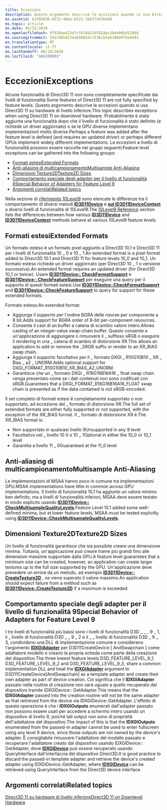 ```yaml
---
title: Eccezioni
description: Questo argomento descrive le eccezioni quando si usa Direct3D 11 su hardware di livello inferiore.
ms.assetid: b3f85036-8572-40ee-b522-3b677443b840
ms.topic: article
ms.date: 05/31/2018
ms.openlocfilehash: 97920ae42347cf618b22df82abc3b6e06bd5200d
ms.sourcegitcommit: 592c9bbd22ba69802dc353bcb5eb30699f9e9403
ms.translationtype: MT
ms.contentlocale: it-IT
ms.lasthandoff: 08/20/2020
ms.locfileid: "104338991"
---
```

# <a name="exceptions"></a><span data-ttu-id="5134e-103">Eccezioni</span><span class="sxs-lookup"><span data-stu-id="5134e-103">Exceptions</span></span>

<span data-ttu-id="5134e-104">Alcune funzionalità di Direct3D 11 non sono completamente specificate dai livelli di funzionalità.</span><span class="sxs-lookup"><span data-stu-id="5134e-104">Some features of Direct3D 11 are not fully specified by feature levels.</span></span> <span data-ttu-id="5134e-105">Questo argomento descrive le eccezioni quando si usa Direct3D 11 su hardware di livello inferiore.</span><span class="sxs-lookup"><span data-stu-id="5134e-105">This topic describes exceptions when using Direct3D 11 on downlevel hardware.</span></span> <span data-ttu-id="5134e-106">Probabilmente è stata aggiunta una funzionalità dopo che il livello di funzionalità è stato definito (e richiede un driver aggiornato) o se le GPU diverse implementano implementazioni molto diverse.</span><span class="sxs-lookup"><span data-stu-id="5134e-106">Perhaps a feature was added after the feature level is defined (and requires an updated driver) or perhaps different GPUs implement widely different implementations.</span></span> <span data-ttu-id="5134e-107">Le eccezioni a livello di funzionalità possono essere raccolte nei gruppi seguenti:</span><span class="sxs-lookup"><span data-stu-id="5134e-107">Feature level exceptions can be gathered into the following groups:</span></span>

-   [<span data-ttu-id="5134e-108">Formati estesi</span><span class="sxs-lookup"><span data-stu-id="5134e-108">Extended Formats</span></span>](#extended-formats)
-   [<span data-ttu-id="5134e-109">Anti-aliasing di multicampionamento</span><span class="sxs-lookup"><span data-stu-id="5134e-109">Multisample Anti-Aliasing</span></span>](#multisample-anti-aliasing)
-   [<span data-ttu-id="5134e-110">Dimensioni Texture2D</span><span class="sxs-lookup"><span data-stu-id="5134e-110">Texture2D Sizes</span></span>](#texture2d-sizes)
-   [<span data-ttu-id="5134e-111">Comportamento speciale degli adapter per il livello di funzionalità 9</span><span class="sxs-lookup"><span data-stu-id="5134e-111">Special Behavior of Adapters for Feature Level 9</span></span>](#special-behavior-of-adapters-for-feature-level-9)
-   [<span data-ttu-id="5134e-112">Argomenti correlati</span><span class="sxs-lookup"><span data-stu-id="5134e-112">Related topics</span></span>](#related-topics)

<span data-ttu-id="5134e-113">Nella sezione di [riferimento 10Level9](d3d11-graphics-reference-10level9.md) sono elencate le differenze tra il comportamento di diversi metodi [**ID3D11Device**](/windows/desktop/api/D3D11/nn-d3d11-id3d11device) e [**sul ID3D11DeviceContext**](/windows/desktop/api/D3D11/nn-d3d11-id3d11devicecontext) a diversi livelli di funzionalità di 10Level9.</span><span class="sxs-lookup"><span data-stu-id="5134e-113">The [10Level9 Reference](d3d11-graphics-reference-10level9.md) section lists the differences between how various [**ID3D11Device**](/windows/desktop/api/D3D11/nn-d3d11-id3d11device) and [**ID3D11DeviceContext**](/windows/desktop/api/D3D11/nn-d3d11-id3d11devicecontext) methods behave at various 10Level9 feature levels.</span></span>

## <a name="extended-formats"></a><span data-ttu-id="5134e-114">Formati estesi</span><span class="sxs-lookup"><span data-stu-id="5134e-114">Extended Formats</span></span>

<span data-ttu-id="5134e-115">Un formato esteso è un formato pixel aggiunto a Direct3D 10,1 e Direct3D 11 per i livelli di funzionalità 10 \_ 0 e 10 \_ 1.</span><span class="sxs-lookup"><span data-stu-id="5134e-115">An extended format is a pixel format added to Direct3D 10.1 and Direct3D 11 for feature levels 10\_0 and 10\_1.</span></span> <span data-ttu-id="5134e-116">Un formato esteso richiede un driver aggiornato (per Direct3D 10 \_ 1 o versione successiva).</span><span class="sxs-lookup"><span data-stu-id="5134e-116">An extended format requires an updated driver (for Direct3D 10\_1 or below).</span></span> <span data-ttu-id="5134e-117">Usare [**ID3D11Device:: CheckFormatSupport**](/windows/desktop/api/D3D11/nf-d3d11-id3d11device-checkformatsupport) e [**ID3D11Device:: CheckFeatureSupport**](/windows/desktop/api/D3D11/nf-d3d11-id3d11device-checkfeaturesupport) per eseguire una query per il supporto di questi formati estesi.</span><span class="sxs-lookup"><span data-stu-id="5134e-117">Use [**ID3D11Device::CheckFormatSupport**](/windows/desktop/api/D3D11/nf-d3d11-id3d11device-checkformatsupport) and [**ID3D11Device::CheckFeatureSupport**](/windows/desktop/api/D3D11/nf-d3d11-id3d11device-checkfeaturesupport) to query for support for these extended formats.</span></span>

<span data-ttu-id="5134e-118">Formato esteso:</span><span class="sxs-lookup"><span data-stu-id="5134e-118">An extended format:</span></span>

-   <span data-ttu-id="5134e-119">Aggiunge il supporto per l'ordine BGRA delle risorse per componente a 8 bit.</span><span class="sxs-lookup"><span data-stu-id="5134e-119">Adds support for BGRA order of 8-bit per-component resources.</span></span>
-   <span data-ttu-id="5134e-120">Consente il cast di un buffer a catena di scambio valore intero.</span><span class="sxs-lookup"><span data-stu-id="5134e-120">Allows casting of an integer-value swap-chain buffer.</span></span> <span data-ttu-id="5134e-121">Questo consente a un'applicazione di aggiungere o rimuovere il \_ suffisso sRGB o eseguire il rendering in una \_ catena di scambio di distorsione XR.</span><span class="sxs-lookup"><span data-stu-id="5134e-121">This allows an application to add or remove the \_SRGB suffix or render to an XR\_BIAS swap chain.</span></span>
-   <span data-ttu-id="5134e-122">Aggiunge il supporto facoltativo per il \_ formato DXGI \_ R10G10B10 \_ XR \_ Bias \_ a2 \_ UNORM.</span><span class="sxs-lookup"><span data-stu-id="5134e-122">Adds optional support for DXGI\_FORMAT\_R10G10B10\_XR\_BIAS\_A2\_UNORM.</span></span>
-   <span data-ttu-id="5134e-123">Garantisce che un \_ formato DXGI \_ R16G16B16A16 \_ float swap chain venga presentato come se i dati contenuti non sono codificati con sRGB.</span><span class="sxs-lookup"><span data-stu-id="5134e-123">Guarantees that a DXGI\_FORMAT\_R16G16B16A16\_FLOAT swap chain is presented as if the data contained is not sRGB-encoded.</span></span>

<span data-ttu-id="5134e-124">Il set completo di formati estesi è completamente supportato o non supportato, ad eccezione del \_ formato di distorsione XR.</span><span class="sxs-lookup"><span data-stu-id="5134e-124">The full set of extended formats are either fully supported or not supported, with the exception of the XR\_BIAS format.</span></span> <span data-ttu-id="5134e-125">Il \_ formato di distorsione XR è:</span><span class="sxs-lookup"><span data-stu-id="5134e-125">The XR\_BIAS format is:</span></span>

-   <span data-ttu-id="5134e-126">Non supportato in qualsiasi livello 9</span><span class="sxs-lookup"><span data-stu-id="5134e-126">Unsupported in any 9 level</span></span>
-   <span data-ttu-id="5134e-127">Facoltativo nel \_ livello 10 0 o 10 \_ 1</span><span class="sxs-lookup"><span data-stu-id="5134e-127">Optional in either the 10\_0 or 10\_1 level</span></span>
-   <span data-ttu-id="5134e-128">Garantita a livello 11 \_ 0</span><span class="sxs-lookup"><span data-stu-id="5134e-128">Guaranteed at the 11\_0 level</span></span>

## <a name="multisample-anti-aliasing"></a><span data-ttu-id="5134e-129">Anti-aliasing di multicampionamento</span><span class="sxs-lookup"><span data-stu-id="5134e-129">Multisample Anti-Aliasing</span></span>

<span data-ttu-id="5134e-130">Le implementazioni di MSAA hanno poco in comune tra implementazioni GPU.</span><span class="sxs-lookup"><span data-stu-id="5134e-130">MSAA implementations have little in common across GPU implementations.</span></span> <span data-ttu-id="5134e-131">Il livello di funzionalità 10,1 ha aggiunto un valore minimo ben definito, ma a livelli di funzionalità inferiori, MSAA deve essere testato in modo esplicito usando [**ID3D11Device:: CheckMultisampleQualityLevels**](/windows/desktop/api/D3D11/nf-d3d11-id3d11device-checkmultisamplequalitylevels).</span><span class="sxs-lookup"><span data-stu-id="5134e-131">Feature Level 10.1 added some well-defined minima, but at lower feature levels, MSAA must be tested explicitly using [**ID3D11Device::CheckMultisampleQualityLevels**](/windows/desktop/api/D3D11/nf-d3d11-id3d11device-checkmultisamplequalitylevels).</span></span>

## <a name="texture2d-sizes"></a><span data-ttu-id="5134e-132">Dimensioni Texture2D</span><span class="sxs-lookup"><span data-stu-id="5134e-132">Texture2D Sizes</span></span>

<span data-ttu-id="5134e-133">Un livello di funzionalità garantisce che sia possibile creare una dimensione minima. Tuttavia, un'applicazione può creare trame più grandi fino alle dimensioni massime supportate dalla GPU.</span><span class="sxs-lookup"><span data-stu-id="5134e-133">A feature level guarantees that a minimum size can be created, however, an application can create larger textures up to the full size supported by the GPU.</span></span> <span data-ttu-id="5134e-134">Un'applicazione deve prevedere un errore da un metodo, ad esempio [**ID3D11Device:: CreateTexture2D**](/windows/desktop/api/D3D11/nf-d3d11-id3d11device-createtexture2d) , se viene superato il valore massimo.</span><span class="sxs-lookup"><span data-stu-id="5134e-134">An application should expect failure from a method such as [**ID3D11Device::CreateTexture2D**](/windows/desktop/api/D3D11/nf-d3d11-id3d11device-createtexture2d) if a maximum is exceeded.</span></span>

## <a name="special-behavior-of-adapters-for-feature-level-9"></a><span data-ttu-id="5134e-135">Comportamento speciale degli adapter per il livello di funzionalità 9</span><span class="sxs-lookup"><span data-stu-id="5134e-135">Special Behavior of Adapters for Feature Level 9</span></span>

<span data-ttu-id="5134e-136">I tre livelli di funzionalità più bassi sono i livelli di funzionalità D3D \_ \_ \_ 9 \_ 1, il \_ livello di funzionalità D3D \_ \_ 9 \_ 2 e il \_ \_ livello di funzionalità D3D \_ 9 \_ 3, condividono una DLL di implementazione comune e considerano l'argomento [**IDXGIAdapter**](/windows/desktop/api/dxgi/nn-dxgi-idxgiadapter) per D3D11CreateDevice \[ AndSwapchain \] come adattatore modello e creano la propria scheda come parte della creazione del dispositivo.</span><span class="sxs-lookup"><span data-stu-id="5134e-136">The three lowest feature levels D3D\_FEATURE\_LEVEL\_9\_1, D3D\_FEATURE\_LEVEL\_9\_2 and D3D\_FEATURE\_LEVEL\_9\_3, share a common implementation DLL and treat the [**IDXGIAdapter**](/windows/desktop/api/dxgi/nn-dxgi-idxgiadapter) argument to D3D11CreateDevice\[AndSwapchain\] as a template adapter and create their own adapter as part of device creation.</span></span> <span data-ttu-id="5134e-137">Ciò significa che il **IDXGIAdapter** passato nella routine di creazione non sarà uguale a quello recuperato dal dispositivo tramite IDXGIDevice:: GetAdapter.</span><span class="sxs-lookup"><span data-stu-id="5134e-137">This means that the **IDXGIAdapter** passed into the creation routine will not be the same adapter as that retrieved from the device via IDXGIDevice::GetAdapter.</span></span> <span data-ttu-id="5134e-138">L'effetto di questa operazione è che i **IDXGIOutputs** enumerati dall'adapter passato non possono essere usati per accedere a schermo intero usando un dispositivo di livello 9, poiché tali output non sono di proprietà dell'adattatore del dispositivo.</span><span class="sxs-lookup"><span data-stu-id="5134e-138">The impact of this is that the **IDXGIOutputs** enumerated from the passed-in adapter cannot be used to enter fullscreen using any level 9 device, since those outputs are not owned by the device's adapter.</span></span> <span data-ttu-id="5134e-139">È consigliabile rimuovere l'adattatore del modello passato e recuperare l'adattatore creato dal dispositivo usando IDXGIDevice:: GetAdapter, dove [**IDXGIDevice**](/windows/desktop/api/dxgi/nn-dxgi-idxgidevice) può essere recuperato usando QueryInterface dall'interfaccia del dispositivo Direct3D.</span><span class="sxs-lookup"><span data-stu-id="5134e-139">It is good practice to discard the passed-in template adapter and retrieve the device's created adapter using IDXGIDevice::GetAdapter, where [**IDXGIDevice**](/windows/desktop/api/dxgi/nn-dxgi-idxgidevice) can be retrieved using QueryInterface from the Direct3D device interface.</span></span>

## <a name="related-topics"></a><span data-ttu-id="5134e-140">Argomenti correlati</span><span class="sxs-lookup"><span data-stu-id="5134e-140">Related topics</span></span>

<dl> <dt>

[<span data-ttu-id="5134e-141">Direct3D 11 su hardware di livello inferiore</span><span class="sxs-lookup"><span data-stu-id="5134e-141">Direct3D 11 on Downlevel Hardware</span></span>](overviews-direct3d-11-devices-downlevel.md)
</dt> </dl>

 

 